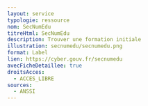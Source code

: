 ```yaml
---
layout: service
typologie: ressource
nom: SecNumEdu
titreHtml: SecNumEdu
description: Trouver une formation initiale
illustration: secnumedu/secnumedu.png
format: Label
lien: https://cyber.gouv.fr/secnumedu
avecFicheDetaillee: true
droitsAcces:
  - ACCES_LIBRE
sources:
  - ANSSI
---
```


